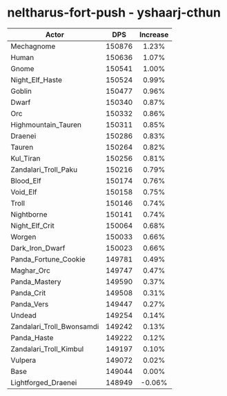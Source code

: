 # neltharus-fort-push - yshaarj-cthun
| Actor | DPS | Increase |
|---|:---:|:---:|
|Mechagnome|150876|1.23%|
|Human|150636|1.07%|
|Gnome|150541|1.00%|
|Night_Elf_Haste|150524|0.99%|
|Goblin|150477|0.96%|
|Dwarf|150340|0.87%|
|Orc|150332|0.86%|
|Highmountain_Tauren|150311|0.85%|
|Draenei|150286|0.83%|
|Tauren|150264|0.82%|
|Kul_Tiran|150256|0.81%|
|Zandalari_Troll_Paku|150216|0.79%|
|Blood_Elf|150174|0.76%|
|Void_Elf|150158|0.75%|
|Troll|150146|0.74%|
|Nightborne|150141|0.74%|
|Night_Elf_Crit|150064|0.68%|
|Worgen|150033|0.66%|
|Dark_Iron_Dwarf|150023|0.66%|
|Panda_Fortune_Cookie|149781|0.49%|
|Maghar_Orc|149747|0.47%|
|Panda_Mastery|149590|0.37%|
|Panda_Crit|149508|0.31%|
|Panda_Vers|149447|0.27%|
|Undead|149254|0.14%|
|Zandalari_Troll_Bwonsamdi|149242|0.13%|
|Panda_Haste|149222|0.12%|
|Zandalari_Troll_Kimbul|149197|0.10%|
|Vulpera|149072|0.02%|
|Base|149044|0.00%|
|Lightforged_Draenei|148949|-0.06%|
